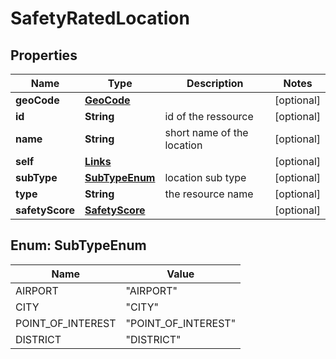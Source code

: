 

# SafetyRatedLocation


## Properties

| Name | Type | Description | Notes |
|------------ | ------------- | ------------- | -------------|
|**geoCode** | [**GeoCode**](GeoCode.md) |  |  [optional] |
|**id** | **String** | id of the ressource |  [optional] |
|**name** | **String** | short name of the location |  [optional] |
|**self** | [**Links**](Links.md) |  |  [optional] |
|**subType** | [**SubTypeEnum**](#SubTypeEnum) | location sub type |  [optional] |
|**type** | **String** | the resource name |  [optional] |
|**safetyScore** | [**SafetyScore**](SafetyScore.md) |  |  [optional] |



## Enum: SubTypeEnum

| Name | Value |
|---- | -----|
| AIRPORT | &quot;AIRPORT&quot; |
| CITY | &quot;CITY&quot; |
| POINT_OF_INTEREST | &quot;POINT_OF_INTEREST&quot; |
| DISTRICT | &quot;DISTRICT&quot; |



